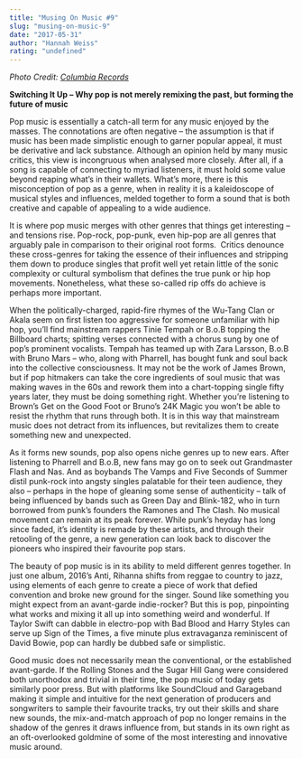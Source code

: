 ```yaml
---
title: "Musing On Music #9"
slug: "musing-on-music-9"
date: "2017-05-31"
author: "Hannah Weiss"
rating: "undefined"
---
```


_Photo Credit: [Columbia Records](http://media.columbiarecords.com/pharrellpresskit/)_

**Switching It Up – Why pop is not merely remixing the past, but forming the future of music**

Pop music is essentially a catch-all term for any music enjoyed by the masses. The connotations are often negative – the assumption is that if music has been made simplistic enough to garner popular appeal, it must be derivative and lack substance. Although an opinion held by many music critics, this view is incongruous when analysed more closely. After all, if a song is capable of connecting to myriad listeners, it must hold some value beyond reaping what’s in their wallets. What’s more, there is this misconception of pop as a genre, when in reality it is a kaleidoscope of musical styles and influences, melded together to form a sound that is both creative and capable of appealing to a wide audience.

It is where pop music merges with other genres that things get interesting – and tensions rise. Pop-rock, pop-punk, even hip-pop are all genres that arguably pale in comparison to their original root forms.  Critics denounce these cross-genres for taking the essence of their influences and stripping them down to produce singles that profit well yet retain little of the sonic complexity or cultural symbolism that defines the true punk or hip hop movements. Nonetheless, what these so-called rip offs do achieve is perhaps more important.

When the politically-charged, rapid-fire rhymes of the Wu-Tang Clan or Akala seem on first listen too aggressive for someone unfamiliar with hip hop, you’ll find mainstream rappers Tinie Tempah or B.o.B topping the Billboard charts; spitting verses connected with a chorus sung by one of pop’s prominent vocalists. Tempah has teamed up with Zara Larsson, B.o.B with Bruno Mars – who, along with Pharrell, has bought funk and soul back into the collective consciousness. It may not be the work of James Brown, but if pop hitmakers can take the core ingredients of soul music that was making waves in the 60s and rework them into a chart-topping single fifty years later, they must be doing something right. Whether you’re listening to Brown’s Get on the Good Foot or Bruno’s 24K Magic you won’t be able to resist the rhythm that runs through both. It is in this way that mainstream music does not detract from its influences, but revitalizes them to create something new and unexpected.

As it forms new sounds, pop also opens niche genres up to new ears. After listening to Pharrell and B.o.B, new fans may go on to seek out Grandmaster Flash and Nas. And as boybands The Vamps and Five Seconds of Summer distil punk-rock into angsty singles palatable for their teen audience, they also – perhaps in the hope of gleaning some sense of authenticity – talk of being influenced by bands such as Green Day and Blink-182, who in turn borrowed from punk’s founders the Ramones and The Clash. No musical movement can remain at its peak forever. While punk’s heyday has long since faded, it’s identity is remade by these artists, and through their retooling of the genre, a new generation can look back to discover the pioneers who inspired their favourite pop stars.

The beauty of pop music is in its ability to meld different genres together. In just one album, 2016’s Anti, Rihanna shifts from reggae to country to jazz, using elements of each genre to create a piece of work that defied convention and broke new ground for the singer. Sound like something you might expect from an avant-garde indie-rocker? But this is pop, pinpointing what works and mixing it all up into something weird and wonderful. If Taylor Swift can dabble in electro-pop with Bad Blood and Harry Styles can serve up Sign of the Times, a five minute plus extravaganza reminiscent of David Bowie, pop can hardly be dubbed safe or simplistic.

Good music does not necessarily mean the conventional, or the established avant-garde. If the Rolling Stones and the Sugar Hill Gang were considered both unorthodox and trivial in their time, the pop music of today gets similarly poor press. But with platforms like SoundCloud and Garageband making it simple and intuitive for the next generation of producers and songwriters to sample their favourite tracks, try out their skills and share new sounds, the mix-and-match approach of pop no longer remains in the shadow of the genres it draws influence from, but stands in its own right as an oft-overlooked goldmine of some of the most interesting and innovative music around.
